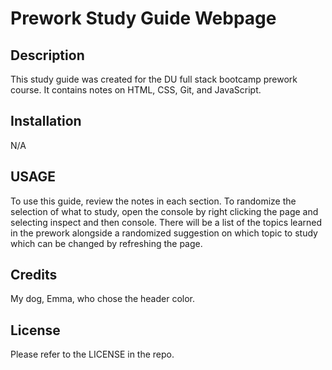 # Prework Study Guide Webpage

## Description
This study guide was created for the DU full stack bootcamp prework course. It contains notes on HTML, CSS, Git, and JavaScript.

## Installation

N/A

## USAGE
To use this guide, review the notes in each section. To randomize the selection of what to study, open the console by right clicking the page and selecting inspect and then console. There will be a list of the topics learned in the prework alongside a randomized suggestion on which topic to study which can be changed by refreshing the page.

## Credits

My dog, Emma, who chose the header color.

## License

Please refer to the LICENSE in the repo.